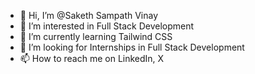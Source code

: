 - 👋 Hi, I’m @Saketh Sampath Vinay
- 👀 I’m interested in Full Stack Development
- 🌱 I’m currently learning Tailwind CSS
- 💞️ I’m looking for Internships in Full Stack Development
- 📫 How to reach me on LinkedIn, X
<!---
SakethSampathVinay/SakethSampathVinay is a ✨ special ✨ repository because its `README.md` (this file) appears on your GitHub profile.
You can click the Preview link to take a look at your changes.
--->
